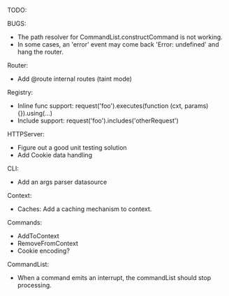 TODO:

BUGS:

- The path resolver for CommandList.constructCommand is not working.
- In some cases, an 'error' event may come back 'Error: undefined' and hang the router.

Router:

- Add @route internal routes (taint mode)

Registry:

- Inline func support: request('foo').executes(function (cxt, params) {}).using(...)
- Include support: request('foo').includes('otherRequest')

HTTPServer:

- Figure out a good unit testing solution
- Add Cookie data handling

CLI:

- Add an args parser datasource

Context:

- Caches: Add a caching mechanism to context.

Commands:

- AddToContext
- RemoveFromContext
- Cookie encoding?

CommandList:

- When a command emits an interrupt, the commandList should stop processing.

